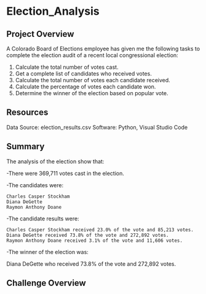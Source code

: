# Election_Analysis

## Project Overview

A Colorado Board of Elections employee has given me the following tasks to complete the election audit of a recent local congressional election:

1. Calculate the total number of votes cast.
2. Get a complete list of candidates who received votes.
3. Calculate the total number of votes each candidate received.
4. Calculate the percentage of votes each candidate won.
5. Determine the winner of the election based on popular vote.

## Resources

Data Source: election_results.csv
Software: Python, Visual Studio Code

## Summary

The analysis of the election show that:

-There were 369,711 votes cast in the election.

-The candidates were:

    Charles Casper Stockham
    Diana DeGette
    Raymon Anthony Doane
    
-The candidate results were:

    Charles Casper Stockham received 23.0% of the vote and 85,213 votes.
    Diana DeGette received 73.8% of the vote and 272,892 votes.
    Raymon Anthony Doane received 3.1% of the vote and 11,606 votes.
    
-The winner of the election was:

  Diana DeGette who received 73.8% of the vote and 272,892 votes.
  
## Challenge Overview


